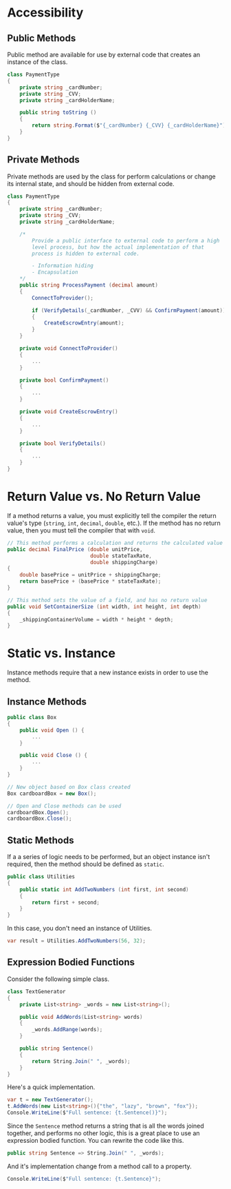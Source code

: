 # Accessibility

## Public Methods

Public method are available for use by external code that creates an instance of the class.

```cs
class PaymentType
{
    private string _cardNumber;
    private string _CVV;
    private string _cardHolderName;

    public string toString ()
    {
        return string.Format($"{_cardNumber} {_CVV} {_cardHolderName}")
    }
}
```

## Private Methods

Private methods are used by the class for perform calculations or change its internal state, and should be hidden from external code.

```cs
class PaymentType
{
    private string _cardNumber;
    private string _CVV;
    private string _cardHolderName;

    /*
        Provide a public interface to external code to perform a high
        level process, but how the actual implementation of that
        process is hidden to external code.

        - Information hiding
        - Encapsulation
    */
    public string ProcessPayment (decimal amount)
    {
        ConnectToProvider();

        if (VerifyDetails(_cardNumber, _CVV) && ConfirmPayment(amount))
        {
            CreateEscrowEntry(amount);
        }
    }

    private void ConnectToProvider()
    {
        ...
    }

    private bool ConfirmPayment()
    {
        ...
    }

    private void CreateEscrowEntry()
    {
        ...
    }

    private bool VerifyDetails()
    {
        ...
    }
}
```

# Return Value vs. No Return Value

If a method returns a value, you must explicitly tell the compiler the return value's type (`string`, `int`, `decimal`, `double`, etc.). If the method has no return value, then you must tell the compiler that with `void`.

```cs
// This method performs a calculation and returns the calculated value
public decimal FinalPrice (double unitPrice, 
                           double stateTaxRate, 
                           double shippingCharge)
{
    double basePrice = unitPrice + shippingCharge;
    return basePrice + (basePrice * stateTaxRate);
}

// This method sets the value of a field, and has no return value
public void SetContainerSize (int width, int height, int depth)
{
    _shippingContainerVolume = width * height * depth;
}
```

# Static vs. Instance

Instance methods require that a new instance exists in order to use the method.

## Instance Methods

```cs
public class Box
{
    public void Open () {
        ...
    }

    public void Close () {
        ...
    }
}

// New object based on Box class created
Box cardboardBox = new Box();

// Open and Close methods can be used
cardboardBox.Open();
cardboardBox.Close();
```

## Static Methods

If a a series of logic needs to be performed, but an object instance isn't required, then the method should be defined as `static`.

```cs
public class Utilities
{
    public static int AddTwoNumbers (int first, int second)
    {
        return first + second;
    }
}
```

In this case, you don't need an instance of Utilities.

```cs
var result = Utilities.AddTwoNumbers(56, 32);
```

## Expression Bodied Functions

Consider the following simple class.

```cs
class TextGenerator
{
    private List<string> _words = new List<string>();

    public void AddWords(List<string> words)
    {
        _words.AddRange(words);
    }

    public string Sentence()
    {
        return String.Join(" ", _words);
    }
}
```

Here's a quick implementation.

```cs
var t = new TextGenerator();
t.AddWords(new List<string>(){"the", "lazy", "brown", "fox"});
Console.WriteLine($"Full sentence: {t.Sentence()}");
```

Since the `Sentence` method returns a string that is all the words joined together, and performs no other logic, this is a great place to use an expression bodied function. You can rewrite the code like this.

```cs
public string Sentence => String.Join(" ", _words);
```

And it's implementation change from a method call to a property.

```cs
Console.WriteLine($"Full sentence: {t.Sentence}");
```

